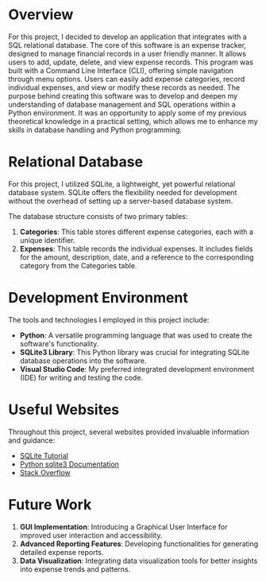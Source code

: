 # Overview

For this project, I decided to develop an application that integrates with a SQL relational database. The core of this software is an expense tracker, designed to manage financial records in a user friendly manner. It allows users to add, update, delete, and view expense records. This program was built with a Command Line Interface (CLI), offering simple navigation through menu options. Users can easily add expense categories, record individual expenses, and view or modify these records as needed. The purpose behind creating this software was to develop and deepen my understanding of database management and SQL operations within a Python environment. It was an opportunity to apply some of my previous theoretical knowledge in a practical setting, which allows me to enhance my skills in database handling and Python programming.

# Relational Database

For this project, I utilized SQLite, a lightweight, yet powerful relational database system. SQLite offers the flexibility needed for development without the overhead of setting up a server-based database system.

The database structure consists of two primary tables:
1. **Categories**: This table stores different expense categories, each with a unique identifier.
2. **Expenses**: This table records the individual expenses. It includes fields for the amount, description, date, and a reference to the corresponding category from the Categories table.

# Development Environment

The tools and technologies I employed in this project include:
- **Python**: A versatile programming language that was used to create the software's functionality.
- **SQLite3 Library**: This Python library was crucial for integrating SQLite database operations into the software.
- **Visual Studio Code**: My preferred integrated development environment (IDE) for writing and testing the code.

# Useful Websites

Throughout this project, several websites provided invaluable information and guidance:
- [SQLite Tutorial](https://www.sqlitetutorial.net/)
- [Python sqlite3 Documentation](https://docs.python.org/3/library/sqlite3.html)
- [Stack Overflow](https://stackoverflow.com/)

# Future Work

1. **GUI Implementation**: Introducing a Graphical User Interface for improved user interaction and accessibility.
2. **Advanced Reporting Features**: Developing functionalities for generating detailed expense reports.
3. **Data Visualization**: Integrating data visualization tools for better insights into expense trends and patterns.

